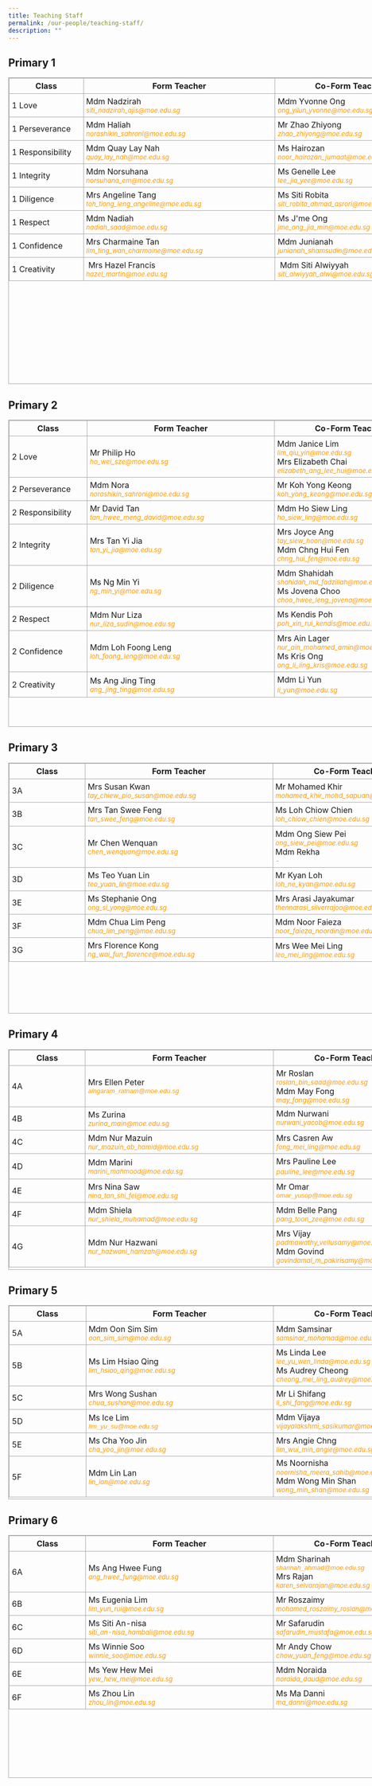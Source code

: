 ```yaml
---
title: Teaching Staff
permalink: /our-people/teaching-staff/
description: ""
---
```

Primary 1
---------

  

<table border="1" cellspacing="0" cellpadding="0" class="iveo_table ives_tab_simple3" style="margin: 0px; outline: 0px; padding: 0px; border-collapse: collapse; border: 1px solid rgb(170, 170, 170); width: 839px; height: 616px;"><tbody style="margin: 0px; outline: 0px; padding: 0px;"><tr style="margin: 0px; outline: 0px; padding: 0px;"><td style="margin: 0px; outline: 0px; padding: 5px; text-align: center; border: 1px solid rgb(170, 170, 170); width: 163px;"><b style="margin: 0px; outline: 0px; padding: 0px;">Class</b></td><td style="margin: 0px; outline: 0px; padding: 5px; text-align: center; border: 1px solid rgb(170, 170, 170); width: 379px;"><b style="margin: 0px; outline: 0px; padding: 0px;">Form Teacher</b></td><td style="margin: 0px; outline: 0px; padding: 5px; text-align: center; border: 1px solid rgb(170, 170, 170); width: 296px;"><b style="margin: 0px; outline: 0px; padding: 0px;">Co-Form Teacher</b></td></tr><tr style="margin: 0px; outline: 0px; padding: 0px;"><td width="64" height="20" style="margin: 0px; outline: 0px; padding: 5px; text-align: left; border: 1px solid rgb(170, 170, 170); width: 75px;">1 Love</td><td align="center" style="margin: 0px; outline: 0px; padding: 5px; text-align: left; border: 1px solid rgb(170, 170, 170); width: 474px;">Mdm Nadzirah<br style="margin: 0px; outline: 0px; padding: 0px;"><font color="#ff9900" size="2" style="margin: 0px; outline: 0px; padding: 0px;"><i style="margin: 0px; outline: 0px; padding: 0px;">siti_nadzirah_ajis@moe.edu.sg</i></font><a href="mailto:chow_yuan_feng@moe.edu.sg" target="" style="margin: 0px; outline: 0px; padding: 0px; color: rgb(245, 99, 28); font-weight: normal; text-decoration: none;"><font size="2" style="margin: 0px; outline: 0px; padding: 0px;"></font></a></td><td align="center" style="margin: 0px; outline: 0px; padding: 5px; text-align: left; border: 1px solid rgb(170, 170, 170); width: 330px;">Mdm Yvonne Ong<br style="margin: 0px; outline: 0px; padding: 0px;"><font color="#ff9900" size="2" style="margin: 0px; outline: 0px; padding: 0px;"><i style="margin: 0px; outline: 0px; padding: 0px;">ong_yilun_yvonne@moe.edu.sg</i></font><a href="mailto:law_ngiap_choo@moe.edu.sg" target="" style="margin: 0px; outline: 0px; padding: 0px; color: rgb(245, 99, 28); font-weight: normal; text-decoration: none;"><font size="2" style="margin: 0px; outline: 0px; padding: 0px;"></font></a></td></tr><tr style="margin: 0px; outline: 0px; padding: 0px;"><td height="20" style="margin: 0px; outline: 0px; padding: 5px; text-align: left; border: 1px solid rgb(170, 170, 170);">1 Perseverance</td><td align="center" style="margin: 0px; outline: 0px; padding: 5px; text-align: left; border: 1px solid rgb(170, 170, 170);">Mdm Haliah<br style="margin: 0px; outline: 0px; padding: 0px;"><font color="#ff9900" size="2" style="margin: 0px; outline: 0px; padding: 0px;"><i style="margin: 0px; outline: 0px; padding: 0px;">norashikin_sahroni@moe.edu.sg</i></font></td><td align="center" style="margin: 0px; outline: 0px; padding: 5px; text-align: left; border: 1px solid rgb(170, 170, 170);">Mr Zhao Zhiyong<br style="margin: 0px; outline: 0px; padding: 0px;"><font color="#ff9900" size="2" style="margin: 0px; outline: 0px; padding: 0px;"><i style="margin: 0px; outline: 0px; padding: 0px;">zhao_zhiyong@moe.edu.sg</i></font><a href="mailto:siti_alwiyyah_alwi@moe.edu.sg" target="" style="margin: 0px; outline: 0px; padding: 0px; color: rgb(245, 99, 28); font-weight: normal; text-decoration: none;"><font size="2" style="margin: 0px; outline: 0px; padding: 0px;"></font></a></td></tr><tr style="margin: 0px; outline: 0px; padding: 0px;"><td height="20" style="margin: 0px; outline: 0px; padding: 5px; text-align: left; border: 1px solid rgb(170, 170, 170);">1 Responsibility</td><td align="center" style="margin: 0px; outline: 0px; padding: 5px; text-align: left; border: 1px solid rgb(170, 170, 170);">Mdm Quay Lay Nah<br style="margin: 0px; outline: 0px; padding: 0px;"><font color="#ff9900" size="2" style="margin: 0px; outline: 0px; padding: 0px;"><i style="margin: 0px; outline: 0px; padding: 0px;">quay_lay_nah@moe.edu.sg</i></font><br style="margin: 0px; outline: 0px; padding: 0px;"></td><td align="center" style="margin: 0px; outline: 0px; padding: 5px; text-align: left; border: 1px solid rgb(170, 170, 170);">Ms Hairozan<br style="margin: 0px; outline: 0px; padding: 0px;"><font color="#ff9900" size="2" style="margin: 0px; outline: 0px; padding: 0px;"><i style="margin: 0px; outline: 0px; padding: 0px;">noor_hairozan_jumaat@moe.edu.sg</i></font><a href="mailto:li_shi_fang@moe.edu.sg" target="" style="margin: 0px; outline: 0px; padding: 0px; color: rgb(245, 99, 28); font-weight: normal; text-decoration: none;"><font size="2" style="margin: 0px; outline: 0px; padding: 0px;"></font></a></td></tr><tr style="margin: 0px; outline: 0px; padding: 0px;"><td height="20" style="margin: 0px; outline: 0px; padding: 5px; text-align: left; border: 1px solid rgb(170, 170, 170);">1 Integrity</td><td align="center" style="margin: 0px; outline: 0px; padding: 5px; text-align: left; border: 1px solid rgb(170, 170, 170);">Mdm Norsuhana<br style="margin: 0px; outline: 0px; padding: 0px;"><font color="#ff9900" size="2" style="margin: 0px; outline: 0px; padding: 0px;"><i style="margin: 0px; outline: 0px; padding: 0px;">norsuhana_em@moe.edu.sg</i></font></td><td align="center" style="margin: 0px; outline: 0px; padding: 5px; text-align: left; border: 1px solid rgb(170, 170, 170);">Ms Genelle Lee<br style="margin: 0px; outline: 0px; padding: 0px;"><font color="#ff9900" size="2" style="margin: 0px; outline: 0px; padding: 0px;"><i style="margin: 0px; outline: 0px; padding: 0px;">lee_jia_yee@moe.edu.sg</i></font><font color="#ff9900" size="2" style="margin: 0px; outline: 0px; padding: 0px;"><i style="margin: 0px; outline: 0px; padding: 0px;"><br style="margin: 0px; outline: 0px; padding: 0px;"></i></font><a href="mailto:junianah_shamsudin@moe.edu.sg" target="" style="margin: 0px; outline: 0px; padding: 0px; color: rgb(245, 99, 28); font-weight: normal; text-decoration: none;"><font size="2" style="margin: 0px; outline: 0px; padding: 0px;"></font></a></td></tr><tr style="margin: 0px; outline: 0px; padding: 0px;"><td height="20" style="margin: 0px; outline: 0px; padding: 5px; text-align: left; border: 1px solid rgb(170, 170, 170);">1 Diligence</td><td align="center" style="margin: 0px; outline: 0px; padding: 5px; text-align: left; border: 1px solid rgb(170, 170, 170);">Mrs Angeline Tang<br style="margin: 0px; outline: 0px; padding: 0px;"><font color="#ff9900" size="2" style="margin: 0px; outline: 0px; padding: 0px;"><i style="margin: 0px; outline: 0px; padding: 0px;">toh_tiong_leng_angeline@moe.edu.sg</i></font><a href="mailto:hazel_martin@moe.edu.sg" target="" style="margin: 0px; outline: 0px; padding: 0px; color: rgb(245, 99, 28); font-weight: normal; text-decoration: none;"><font size="2" style="margin: 0px; outline: 0px; padding: 0px;"></font></a></td><td align="center" style="margin: 0px; outline: 0px; padding: 5px; text-align: left; border: 1px solid rgb(170, 170, 170);">Ms Siti Robita<br style="margin: 0px; outline: 0px; padding: 0px;"><font color="#ff9900" size="2" style="margin: 0px; outline: 0px; padding: 0px;"><i style="margin: 0px; outline: 0px; padding: 0px;">siti_robita_ahmad_asrori@moe.edu.sg</i></font><br style="margin: 0px; outline: 0px; padding: 0px;"></td></tr><tr style="margin: 0px; outline: 0px; padding: 0px;"><td height="20" style="margin: 0px; outline: 0px; padding: 5px; text-align: left; border: 1px solid rgb(170, 170, 170);">1 Respect</td><td align="center" style="margin: 0px; outline: 0px; padding: 5px; text-align: left; border: 1px solid rgb(170, 170, 170);">Mdm Nadiah<br style="margin: 0px; outline: 0px; padding: 0px;"><font color="#ff9900" size="2" style="margin: 0px; outline: 0px; padding: 0px;"><i style="margin: 0px; outline: 0px; padding: 0px;">nadiah_saad@moe.edu.sg</i></font><a href="mailto:padmawathy_vellusamy@moe.edu.sg" target="" style="margin: 0px; outline: 0px; padding: 0px; color: rgb(245, 99, 28); font-weight: normal; text-decoration: none;"><font size="2" style="margin: 0px; outline: 0px; padding: 0px;"></font></a></td><td align="center" style="margin: 0px; outline: 0px; padding: 5px; text-align: left; border: 1px solid rgb(170, 170, 170);">Ms J'me Ong<br style="margin: 0px; outline: 0px; padding: 0px;"><font color="#ff9900" size="2" style="margin: 0px; outline: 0px; padding: 0px;"><i style="margin: 0px; outline: 0px; padding: 0px;">jme_ong_jia_min@moe.edu.sg</i></font><a href="mailto:ho_siew_ling@moe.edu.sg" target="" style="margin: 0px; outline: 0px; padding: 0px; color: rgb(245, 99, 28); font-weight: normal; text-decoration: none;"><font size="2" style="margin: 0px; outline: 0px; padding: 0px;"></font></a></td></tr><tr style="margin: 0px; outline: 0px; padding: 0px;"><td height="20" style="margin: 0px; outline: 0px; padding: 5px; text-align: left; border: 1px solid rgb(170, 170, 170);">1 Confidence</td><td align="center" style="margin: 0px; outline: 0px; padding: 5px; text-align: left; border: 1px solid rgb(170, 170, 170);">Mrs Charmaine Tan<br style="margin: 0px; outline: 0px; padding: 0px;"><font color="#ff9900" size="2" style="margin: 0px; outline: 0px; padding: 0px;"><i style="margin: 0px; outline: 0px; padding: 0px;">lim_ting_wan_charmaine@moe.edu.sg&nbsp;</i></font><a href="mailto:jessie_ng_chia_xi@moe.edu.sg" target="" style="margin: 0px; outline: 0px; padding: 0px; color: rgb(245, 99, 28); font-weight: normal; text-decoration: none;"><font size="2" style="margin: 0px; outline: 0px; padding: 0px;"></font></a></td><td align="center" style="margin: 0px; outline: 0px; padding: 5px; text-align: left; border: 1px solid rgb(170, 170, 170);">Mdm Junianah<br style="margin: 0px; outline: 0px; padding: 0px;"><i style="margin: 0px; outline: 0px; padding: 0px;"><font color="#ff9900" style="margin: 0px; outline: 0px; padding: 0px;"><span style="margin: 0px; outline: 0px; padding: 0px; font-size: 13.3333px;">junianah_shamsudin@moe.edu.sg</span></font></i><br style="margin: 0px; outline: 0px; padding: 0px;"></td></tr><tr style="margin: 0px; outline: 0px; padding: 0px;"><td style="margin: 0px; outline: 0px; padding: 5px; text-align: left; border: 1px solid rgb(170, 170, 170);">1 Creativity</td><td style="margin: 0px; outline: 0px; padding: 5px; text-align: left; border: 1px solid rgb(170, 170, 170);">&nbsp;Mrs Hazel Francis<br style="margin: 0px; outline: 0px; padding: 0px;"><font color="#ff9900" size="2" style="margin: 0px; outline: 0px; padding: 0px;"><i style="margin: 0px; outline: 0px; padding: 0px;">hazel_martin@moe.edu.sg</i></font></td><td style="margin: 0px; outline: 0px; padding: 5px; text-align: left; border: 1px solid rgb(170, 170, 170);">&nbsp;Mdm Siti Alwiyyah<br style="margin: 0px; outline: 0px; padding: 0px;"><font color="#ff9900" size="2" style="margin: 0px; outline: 0px; padding: 0px;"><i style="margin: 0px; outline: 0px; padding: 0px;">siti_alwiyyah_alwi@moe.edu.sg</i></font></td></tr></tbody></table>

Primary 2
---------

  

<table border="1" cellspacing="0" cellpadding="0" class="iveo_table ives_tab_simple3" style="margin: 0px; outline: 0px; padding: 0px; border-collapse: collapse; border: 1px solid rgb(170, 170, 170); width: 839.5px; height: 617px;"><tbody style="margin: 0px; outline: 0px; padding: 0px;"><tr style="margin: 0px; outline: 0px; padding: 0px;"><td style="margin: 0px; outline: 0px; padding: 5px; text-align: center; border: 1px solid rgb(170, 170, 170); width: 150px;"><b style="margin: 0px; outline: 0px; padding: 0px;">Class</b></td><td style="margin: 0px; outline: 0px; padding: 5px; text-align: center; border: 1px solid rgb(170, 170, 170); width: 379px;"><b style="margin: 0px; outline: 0px; padding: 0px;">Form Teacher</b></td><td style="margin: 0px; outline: 0px; padding: 5px; text-align: center; border: 1px solid rgb(170, 170, 170); width: 296px;"><b style="margin: 0px; outline: 0px; padding: 0px;">Co-Form Teacher</b></td></tr><tr style="margin: 0px; outline: 0px; padding: 0px;"><td height="20" style="margin: 0px; outline: 0px; padding: 5px; text-align: left; border: 1px solid rgb(170, 170, 170);">2 Love</td><td align="center" style="margin: 0px; outline: 0px; padding: 5px; text-align: left; border: 1px solid rgb(170, 170, 170);">Mr Philip Ho<br style="margin: 0px; outline: 0px; padding: 0px;"><font color="#ff9900" style="margin: 0px; outline: 0px; padding: 0px;"><span style="margin: 0px; outline: 0px; padding: 0px; font-size: 13.3333px;"><i style="margin: 0px; outline: 0px; padding: 0px;">ho_wei_sze@moe.edu.sg</i></span></font><a href="mailto:ong_siew_pei@moe.edu.sg" target="" style="margin: 0px; outline: 0px; padding: 0px; color: rgb(245, 99, 28); font-weight: normal; text-decoration: none;"><font size="2" style="margin: 0px; outline: 0px; padding: 0px;"></font></a></td><td align="center" style="margin: 0px; outline: 0px; padding: 5px; text-align: left; border: 1px solid rgb(170, 170, 170);">Mdm Janice Lim<br style="margin: 0px; outline: 0px; padding: 0px;"><font color="#ff9900" size="2" style="margin: 0px; outline: 0px; padding: 0px;"><i style="margin: 0px; outline: 0px; padding: 0px;">lim_qiu_yin@moe.edu.sg<br style="margin: 0px; outline: 0px; padding: 0px;"></i></font>Mrs Elizabeth Chai<br style="margin: 0px; outline: 0px; padding: 0px;"><i style="margin: 0px; outline: 0px; padding: 0px; color: rgb(255, 153, 0);"><span style="margin: 0px; outline: 0px; padding: 0px; font-size: 13.3333px;">elizabeth_ang_lee_hui@moe.edu.sg</span></i><font color="#ff9900" size="2" style="margin: 0px; outline: 0px; padding: 0px;"><i style="margin: 0px; outline: 0px; padding: 0px;"><br style="margin: 0px; outline: 0px; padding: 0px;"></i></font></td></tr><tr style="margin: 0px; outline: 0px; padding: 0px;"><td height="20" style="margin: 0px; outline: 0px; padding: 5px; text-align: left; border: 1px solid rgb(170, 170, 170);">2 Perseverance</td><td align="center" style="margin: 0px; outline: 0px; padding: 5px; text-align: left; border: 1px solid rgb(170, 170, 170);">Mdm Nora<br style="margin: 0px; outline: 0px; padding: 0px;"><font color="#ff9900" size="2" style="margin: 0px; outline: 0px; padding: 0px;"><i style="margin: 0px; outline: 0px; padding: 0px;">norashikin_sahroni@moe.edu.sg</i></font><br style="margin: 0px; outline: 0px; padding: 0px;"></td><td align="center" style="margin: 0px; outline: 0px; padding: 5px; text-align: left; border: 1px solid rgb(170, 170, 170);">Mr Koh Yong Keong<br style="margin: 0px; outline: 0px; padding: 0px;"><font color="#ff9900" style="margin: 0px; outline: 0px; padding: 0px;"><span style="margin: 0px; outline: 0px; padding: 0px; font-size: 13.3333px;"><i style="margin: 0px; outline: 0px; padding: 0px;">koh_yong_keong@moe.edu.sg</i></span></font><br style="margin: 0px; outline: 0px; padding: 0px;"></td></tr><tr style="margin: 0px; outline: 0px; padding: 0px;"><td height="20" style="margin: 0px; outline: 0px; padding: 5px; text-align: left; border: 1px solid rgb(170, 170, 170);">2 Responsibility</td><td align="center" style="margin: 0px; outline: 0px; padding: 5px; text-align: left; border: 1px solid rgb(170, 170, 170);">Mr David Tan<br style="margin: 0px; outline: 0px; padding: 0px;"><font color="#ff9900" size="2" style="margin: 0px; outline: 0px; padding: 0px;"><i style="margin: 0px; outline: 0px; padding: 0px;">t</i></font><i style="margin: 0px; outline: 0px; padding: 0px; color: rgb(255, 153, 0); font-size: 13.3333px;">an_hwee_meng_david@moe.edu.sg</i><a href="mailto:teo_su_zhen_porcia@moe.edu.sg" target="" style="margin: 0px; outline: 0px; padding: 0px; color: rgb(245, 99, 28); font-weight: normal; text-decoration: none;"><font size="2" style="margin: 0px; outline: 0px; padding: 0px;"></font></a></td><td align="center" style="margin: 0px; outline: 0px; padding: 5px; text-align: left; border: 1px solid rgb(170, 170, 170);">Mdm Ho Siew Ling<br style="margin: 0px; outline: 0px; padding: 0px;"><i style="margin: 0px; outline: 0px; padding: 0px; color: rgb(255, 153, 0); font-size: small;">ho_siew_ling@moe.edu.sg</i><a href="mailto:lim_may_hua@moe.edu.sg" target="" style="margin: 0px; outline: 0px; padding: 0px; color: rgb(245, 99, 28); font-weight: normal; text-decoration: none;"><font size="2" style="margin: 0px; outline: 0px; padding: 0px;"></font></a></td></tr><tr style="margin: 0px; outline: 0px; padding: 0px;"><td height="20" style="margin: 0px; outline: 0px; padding: 5px; text-align: left; border: 1px solid rgb(170, 170, 170);">2 Integrity</td><td align="center" style="margin: 0px; outline: 0px; padding: 5px; text-align: left; border: 1px solid rgb(170, 170, 170);">Mrs Tan Yi Jia<br style="margin: 0px; outline: 0px; padding: 0px;"><font color="#ff9900" style="margin: 0px; outline: 0px; padding: 0px;"><span style="margin: 0px; outline: 0px; padding: 0px; font-size: 13.3333px;"><i style="margin: 0px; outline: 0px; padding: 0px;">tan_yi_jia@moe.edu.sg</i></span></font><a href="mailto:haliah_ibrahim@moe.edu.sg" target="" style="margin: 0px; outline: 0px; padding: 0px; color: rgb(245, 99, 28); font-weight: normal; text-decoration: none;"><font size="2" style="margin: 0px; outline: 0px; padding: 0px;"></font></a></td><td align="center" style="margin: 0px; outline: 0px; padding: 5px; text-align: left; border: 1px solid rgb(170, 170, 170);">Mrs Joyce Ang<br style="margin: 0px; outline: 0px; padding: 0px;"><i style="margin: 0px; outline: 0px; padding: 0px; color: rgb(255, 153, 0); font-size: small;">tay_siew_hoon@moe.edu.sg</i><font color="#ff9900" size="2" style="margin: 0px; outline: 0px; padding: 0px;"><i style="margin: 0px; outline: 0px; padding: 0px;"><br style="margin: 0px; outline: 0px; padding: 0px;"></i></font>Mdm Chng Hui Fen<br style="margin: 0px; outline: 0px; padding: 0px;"><i style="margin: 0px; outline: 0px; padding: 0px; color: rgb(255, 153, 0); font-size: small;">chng_hui_fen@moe.edu.sg</i><font color="#ff9900" size="2" style="margin: 0px; outline: 0px; padding: 0px;"><i style="margin: 0px; outline: 0px; padding: 0px;"><br style="margin: 0px; outline: 0px; padding: 0px;"></i></font></td></tr><tr style="margin: 0px; outline: 0px; padding: 0px;"><td height="20" style="margin: 0px; outline: 0px; padding: 5px; text-align: left; border: 1px solid rgb(170, 170, 170);">2 Diligence</td><td align="center" style="margin: 0px; outline: 0px; padding: 5px; text-align: left; border: 1px solid rgb(170, 170, 170);">Ms Ng Min Yi<br style="margin: 0px; outline: 0px; padding: 0px;"><i style="margin: 0px; outline: 0px; padding: 0px; color: rgb(255, 153, 0); font-size: small;">ng_min_yi@moe.edu.sg</i><a href="mailto:tan_hwee_meng_david@moe.edu.sg" target="" style="margin: 0px; outline: 0px; padding: 0px; color: rgb(245, 99, 28); font-weight: normal; text-decoration: none;"><font size="2" style="margin: 0px; outline: 0px; padding: 0px;"></font></a></td><td align="center" style="margin: 0px; outline: 0px; padding: 5px; text-align: left; border: 1px solid rgb(170, 170, 170);">Mdm Shahidah<br style="margin: 0px; outline: 0px; padding: 0px;"><font color="#ff9900" size="2" style="margin: 0px; outline: 0px; padding: 0px;"><i style="margin: 0px; outline: 0px; padding: 0px;">shahidah_md_fadzillah@moe.edu.sg<br style="margin: 0px; outline: 0px; padding: 0px;"></i></font>Ms Jovena Choo<font color="#ff9900" size="2" style="margin: 0px; outline: 0px; padding: 0px;"><i style="margin: 0px; outline: 0px; padding: 0px;"><br style="margin: 0px; outline: 0px; padding: 0px;">choo_hwee_leng_jovena@moe.edu.sg</i></font></td></tr><tr style="margin: 0px; outline: 0px; padding: 0px;"><td height="20" style="margin: 0px; outline: 0px; padding: 5px; text-align: left; border: 1px solid rgb(170, 170, 170);">2 Respect</td><td align="center" style="margin: 0px; outline: 0px; padding: 5px; text-align: left; border: 1px solid rgb(170, 170, 170);">Mdm Nur Liza<br style="margin: 0px; outline: 0px; padding: 0px;"><font color="#ff9900" size="2" style="margin: 0px; outline: 0px; padding: 0px;"><i style="margin: 0px; outline: 0px; padding: 0px;">nur_liza_sudin@moe.edu.sg</i></font><a href="mailto:amanda_ang@moe.edu.sg" target="" style="margin: 0px; outline: 0px; padding: 0px; color: rgb(245, 99, 28); font-weight: normal; text-decoration: none;"><font size="2" style="margin: 0px; outline: 0px; padding: 0px;"></font></a></td><td align="center" style="margin: 0px; outline: 0px; padding: 5px; text-align: left; border: 1px solid rgb(170, 170, 170);">Ms Kendis Poh<br style="margin: 0px; outline: 0px; padding: 0px;"><span style="margin: 0px; outline: 0px; padding: 0px; line-height: 17.12px;"><font color="#ff9900" style="margin: 0px; outline: 0px; padding: 0px;"><i style="margin: 0px; outline: 0px; padding: 0px;"><span style="margin: 0px; outline: 0px; padding: 0px; font-size: 13.3333px;">poh_xin_rui_kendis@moe.edu.sg</span><br style="margin: 0px; outline: 0px; padding: 0px;"></i></font></span></td></tr><tr style="margin: 0px; outline: 0px; padding: 0px;"><td style="margin: 0px; outline: 0px; padding: 5px; text-align: left; border: 1px solid rgb(170, 170, 170);">2 Confidence</td><td style="margin: 0px; outline: 0px; padding: 5px; text-align: left; border: 1px solid rgb(170, 170, 170);">Mdm Loh Foong Leng<br style="margin: 0px; outline: 0px; padding: 0px;"><font color="#ff9900" style="margin: 0px; outline: 0px; padding: 0px;"><span style="margin: 0px; outline: 0px; padding: 0px; font-size: 13.3333px;"><i style="margin: 0px; outline: 0px; padding: 0px;">loh_foong_leng@moe.edu.sg</i></span></font><br style="margin: 0px; outline: 0px; padding: 0px;"></td><td style="margin: 0px; outline: 0px; padding: 5px; text-align: left; border: 1px solid rgb(170, 170, 170);">Mrs Ain Lager<br style="margin: 0px; outline: 0px; padding: 0px;"><font color="#ff9900" style="margin: 0px; outline: 0px; padding: 0px;"><span style="margin: 0px; outline: 0px; padding: 0px; font-size: 13.3333px;"><i style="margin: 0px; outline: 0px; padding: 0px;">nur_ain_mohamed_amin@moe.edu.sg</i></span></font><br style="margin: 0px; outline: 0px; padding: 0px;">Ms Kris Ong<br style="margin: 0px; outline: 0px; padding: 0px;"><i style="margin: 0px; outline: 0px; padding: 0px; color: rgb(255, 153, 0); font-size: 13.3333px;">ong_li_ling_kris@moe.edu.sg</i><br style="margin: 0px; outline: 0px; padding: 0px;"></td></tr><tr style="margin: 0px; outline: 0px; padding: 0px;"><td height="20" style="margin: 0px; outline: 0px; padding: 5px; text-align: left; border: 1px solid rgb(170, 170, 170);">2 Creativity</td><td align="center" style="margin: 0px; outline: 0px; padding: 5px; text-align: left; border: 1px solid rgb(170, 170, 170);">Ms Ang Jing Ting<br style="margin: 0px; outline: 0px; padding: 0px;"><font color="#ff9900" style="margin: 0px; outline: 0px; padding: 0px;"><span style="margin: 0px; outline: 0px; padding: 0px; font-size: 13.3333px;"><i style="margin: 0px; outline: 0px; padding: 0px;">ang_jing_ting@moe.edu.sg</i></span></font><a href="mailto:toh_tiong_leng_angeline@moe.edu.sg" target="" style="margin: 0px; outline: 0px; padding: 0px; color: rgb(245, 99, 28); font-weight: normal; text-decoration: none;"><font size="2" style="margin: 0px; outline: 0px; padding: 0px;"></font></a></td><td align="center" style="margin: 0px; outline: 0px; padding: 5px; text-align: left; border: 1px solid rgb(170, 170, 170);">Mdm Li Yun<br style="margin: 0px; outline: 0px; padding: 0px;"><font color="#ff9900" style="margin: 0px; outline: 0px; padding: 0px;"><i style="margin: 0px; outline: 0px; padding: 0px;"><span style="margin: 0px; outline: 0px; padding: 0px; font-size: 13.3333px;">li_yun@moe.edu.sg</span></i></font><font color="#ff9900" style="margin: 0px; outline: 0px; padding: 0px;"><i style="margin: 0px; outline: 0px; padding: 0px;"><br style="margin: 0px; outline: 0px; padding: 0px;"></i></font><a href="mailto:loh_foong_leng@moe.edu.sg" target="" style="margin: 0px; outline: 0px; padding: 0px; color: rgb(245, 99, 28); font-weight: normal; text-decoration: none;"><font size="2" style="margin: 0px; outline: 0px; padding: 0px;"></font></a></td></tr></tbody></table>

Primary 3
---------

  

<table border="1" cellspacing="0" cellpadding="0" class="iveo_table ives_tab_simple3" style="margin: 0px; outline: 0px; padding: 0px; border-collapse: collapse; border: 1px solid rgb(170, 170, 170); width: 839px; height: 504px;"><tbody style="margin: 0px; outline: 0px; padding: 0px;"><tr style="margin: 0px; outline: 0px; padding: 0px;"><td style="margin: 0px; outline: 0px; padding: 5px; text-align: center; border: 1px solid rgb(170, 170, 170); width: 150px;"><b style="margin: 0px; outline: 0px; padding: 0px;">Class</b></td><td style="margin: 0px; outline: 0px; padding: 5px; text-align: center; border: 1px solid rgb(170, 170, 170); width: 379px;"><b style="margin: 0px; outline: 0px; padding: 0px;">Form Teacher</b></td><td style="margin: 0px; outline: 0px; padding: 5px; text-align: center; border: 1px solid rgb(170, 170, 170); width: 296px;"><b style="margin: 0px; outline: 0px; padding: 0px;">Co-Form Teacher</b></td></tr><tr style="margin: 0px; outline: 0px; padding: 0px;"><td height="20" style="margin: 0px; outline: 0px; padding: 5px; text-align: left; border: 1px solid rgb(170, 170, 170);">3A</td><td align="center" style="margin: 0px; outline: 0px; padding: 5px; text-align: left; border: 1px solid rgb(170, 170, 170);">Mrs Susan Kwan<br style="margin: 0px; outline: 0px; padding: 0px;"><font color="#ff9900" style="margin: 0px; outline: 0px; padding: 0px;"><span style="margin: 0px; outline: 0px; padding: 0px; font-size: 13.3333px;"><i style="margin: 0px; outline: 0px; padding: 0px;">tay_chiew_pio_susan@moe.edu.sg</i></span></font><font color="#ff9900" face="arial, sans-serif" size="2" style="margin: 0px; outline: 0px; padding: 0px;"><i style="margin: 0px; outline: 0px; padding: 0px;"></i></font></td><td align="center" style="margin: 0px; outline: 0px; padding: 5px; text-align: left; border: 1px solid rgb(170, 170, 170);"><font color="#ff9900" size="2" style="margin: 0px; outline: 0px; padding: 0px;"><i style="margin: 0px; outline: 0px; padding: 0px;"></i></font>Mr Mohamed Khir<br style="margin: 0px; outline: 0px; padding: 0px;"><font color="#ff9900" style="margin: 0px; outline: 0px; padding: 0px;"><span style="margin: 0px; outline: 0px; padding: 0px; font-size: 13.3333px;"><i style="margin: 0px; outline: 0px; padding: 0px;">mohamed_khir_mohd_sapuan@moe.edu.sg</i></span></font><br style="margin: 0px; outline: 0px; padding: 0px;"></td></tr><tr style="margin: 0px; outline: 0px; padding: 0px;"><td height="20" style="margin: 0px; outline: 0px; padding: 5px; text-align: left; border: 1px solid rgb(170, 170, 170);">3B</td><td align="center" style="margin: 0px; outline: 0px; padding: 5px; text-align: left; border: 1px solid rgb(170, 170, 170);">Mrs Tan Swee Feng<br style="margin: 0px; outline: 0px; padding: 0px;"><font color="#ff9900" size="2" style="margin: 0px; outline: 0px; padding: 0px;"><i style="margin: 0px; outline: 0px; padding: 0px;">tan_swee_feng@moe.edu.sg</i></font><font color="#ff9900" style="margin: 0px; outline: 0px; padding: 0px;"><span style="margin: 0px; outline: 0px; padding: 0px; font-size: 13.3333px;"><i style="margin: 0px; outline: 0px; padding: 0px;"></i></span></font><a href="mailto:nur_liza_sudin@moe.edu.sg" target="" style="margin: 0px; outline: 0px; padding: 0px; color: rgb(245, 99, 28); font-weight: normal; text-decoration: none;"><font size="2" style="margin: 0px; outline: 0px; padding: 0px;"></font></a></td><td align="center" style="margin: 0px; outline: 0px; padding: 5px; text-align: left; border: 1px solid rgb(170, 170, 170);">Ms Loh Chiow Chien<br style="margin: 0px; outline: 0px; padding: 0px;"><span style="margin: 0px; outline: 0px; padding: 0px; line-height: 17.12px;"><font color="#ff9900" style="margin: 0px; outline: 0px; padding: 0px;"><i style="margin: 0px; outline: 0px; padding: 0px;"><span style="margin: 0px; outline: 0px; padding: 0px; font-size: 13.3333px;">loh_chiow_chien@moe.edu.sg</span></i></font></span><font color="#ff9900" size="2" style="margin: 0px; outline: 0px; padding: 0px;"><i style="margin: 0px; outline: 0px; padding: 0px;"></i></font></td></tr><tr style="margin: 0px; outline: 0px; padding: 0px;"><td height="20" style="margin: 0px; outline: 0px; padding: 5px; text-align: left; border: 1px solid rgb(170, 170, 170);">3C</td><td align="center" style="margin: 0px; outline: 0px; padding: 5px; text-align: left; border: 1px solid rgb(170, 170, 170);">Mr Chen Wenquan<br style="margin: 0px; outline: 0px; padding: 0px;"><font color="#ff9900" style="margin: 0px; outline: 0px; padding: 0px;"><span style="margin: 0px; outline: 0px; padding: 0px; font-size: 13.3333px;"><i style="margin: 0px; outline: 0px; padding: 0px;">chen_wenquan@moe.edu.sg</i></span></font><font color="#ff9900" size="2" style="margin: 0px; outline: 0px; padding: 0px;"><i style="margin: 0px; outline: 0px; padding: 0px;"></i></font><a href="mailto:mohamed_roszaimy_roslan@moe.edu.sg" target="" style="margin: 0px; outline: 0px; padding: 0px; color: rgb(245, 99, 28); font-weight: normal; text-decoration: none;"><font size="2" style="margin: 0px; outline: 0px; padding: 0px;"></font></a></td><td align="center" style="margin: 0px; outline: 0px; padding: 5px; text-align: left; border: 1px solid rgb(170, 170, 170);">Mdm Ong Siew Pei<br style="margin: 0px; outline: 0px; padding: 0px;"><font color="#ff9900" size="2" style="margin: 0px; outline: 0px; padding: 0px;"><i style="margin: 0px; outline: 0px; padding: 0px;">ong_siew_pei@moe.edu.sg</i></font><font color="#ff9900" size="2" style="margin: 0px; outline: 0px; padding: 0px;"><i style="margin: 0px; outline: 0px; padding: 0px;"><br style="margin: 0px; outline: 0px; padding: 0px;"></i></font>Mdm Rekha<font color="#ff9900" style="margin: 0px; outline: 0px; padding: 0px;"><span style="margin: 0px; outline: 0px; padding: 0px; font-size: 13.3333px;"><i style="margin: 0px; outline: 0px; padding: 0px;"><br style="margin: 0px; outline: 0px; padding: 0px;"></i></span></font><i style="margin: 0px; outline: 0px; padding: 0px; color: rgb(255, 153, 0); font-size: 13.3333px;">-</i><font color="#ff9900" size="2" style="margin: 0px; outline: 0px; padding: 0px;"><i style="margin: 0px; outline: 0px; padding: 0px;"><br style="margin: 0px; outline: 0px; padding: 0px;"></i></font><a href="mailto:leo_mei_ling@moe.edu.sg" target="" style="margin: 0px; outline: 0px; padding: 0px; color: rgb(245, 99, 28); font-weight: normal; text-decoration: none;"><font size="2" style="margin: 0px; outline: 0px; padding: 0px;"></font></a></td></tr><tr style="margin: 0px; outline: 0px; padding: 0px;"><td height="20" style="margin: 0px; outline: 0px; padding: 5px; text-align: left; border: 1px solid rgb(170, 170, 170);">3D</td><td align="center" style="margin: 0px; outline: 0px; padding: 5px; text-align: left; border: 1px solid rgb(170, 170, 170);">Ms Teo Yuan Lin<br style="margin: 0px; outline: 0px; padding: 0px;"><font color="#ff9900" style="margin: 0px; outline: 0px; padding: 0px;"><span style="margin: 0px; outline: 0px; padding: 0px; font-size: 13.3333px;"><i style="margin: 0px; outline: 0px; padding: 0px;">teo_yuan_lin@moe.edu.sg</i></span></font><font color="#ff9900" size="2" style="margin: 0px; outline: 0px; padding: 0px;"><i style="margin: 0px; outline: 0px; padding: 0px;"></i></font></td><td align="center" style="margin: 0px; outline: 0px; padding: 5px; text-align: left; border: 1px solid rgb(170, 170, 170);">Mr Kyan Loh<br style="margin: 0px; outline: 0px; padding: 0px;"><font color="#ff9900" size="2" style="margin: 0px; outline: 0px; padding: 0px;"><i style="margin: 0px; outline: 0px; padding: 0px;">loh_ne_kyan@moe.edu.sg</i></font><font size="2" style="margin: 0px; outline: 0px; padding: 0px;"><font color="#ff9900" style="margin: 0px; outline: 0px; padding: 0px;"><i style="margin: 0px; outline: 0px; padding: 0px;"></i></font><br style="margin: 0px; outline: 0px; padding: 0px;"></font></td></tr><tr style="margin: 0px; outline: 0px; padding: 0px;"><td height="20" style="margin: 0px; outline: 0px; padding: 5px; text-align: left; border: 1px solid rgb(170, 170, 170);">3E</td><td align="center" style="margin: 0px; outline: 0px; padding: 5px; text-align: left; border: 1px solid rgb(170, 170, 170);">Ms Stephanie Ong<br style="margin: 0px; outline: 0px; padding: 0px;"><font color="#ff9900" size="2" style="margin: 0px; outline: 0px; padding: 0px;"><i style="margin: 0px; outline: 0px; padding: 0px;">ong_si_yong@moe.edu.sg</i></font><font color="#ff9900" size="2" style="margin: 0px; outline: 0px; padding: 0px;"><i style="margin: 0px; outline: 0px; padding: 0px;"></i></font><a href="mailto:ang_gay_suan@moe.edu.sg" target="" style="margin: 0px; outline: 0px; padding: 0px; color: rgb(245, 99, 28); font-weight: normal; text-decoration: none;"><font size="2" style="margin: 0px; outline: 0px; padding: 0px;"></font></a></td><td align="center" style="margin: 0px; outline: 0px; padding: 5px; text-align: left; border: 1px solid rgb(170, 170, 170);">Mrs Arasi Jayakumar<br style="margin: 0px; outline: 0px; padding: 0px;"><font size="2" color="#ff9900" style="margin: 0px; outline: 0px; padding: 0px;"><i style="margin: 0px; outline: 0px; padding: 0px;">thennarasi_silverrajoo@moe.edu.sg</i></font><font size="2" color="#ff9900" style="margin: 0px; outline: 0px; padding: 0px;"><i style="margin: 0px; outline: 0px; padding: 0px;"><br style="margin: 0px; outline: 0px; padding: 0px;"></i></font><a href="mailto:tan_yi_jia@moe.edu.sg" target="" style="margin: 0px; outline: 0px; padding: 0px; color: rgb(245, 99, 28); font-weight: normal; text-decoration: none;"><font size="2" style="margin: 0px; outline: 0px; padding: 0px;"></font></a></td></tr><tr style="margin: 0px; outline: 0px; padding: 0px;"><td style="margin: 0px; outline: 0px; padding: 5px; text-align: left; border: 1px solid rgb(170, 170, 170);">3F</td><td style="margin: 0px; outline: 0px; padding: 5px; text-align: left; border: 1px solid rgb(170, 170, 170);"><font color="#ff9900" size="2" style="margin: 0px; outline: 0px; padding: 0px;"><i style="margin: 0px; outline: 0px; padding: 0px;"></i></font>Mdm Chua Lim Peng<br style="margin: 0px; outline: 0px; padding: 0px;"><font color="#ff9900" size="2" style="margin: 0px; outline: 0px; padding: 0px;"><i style="margin: 0px; outline: 0px; padding: 0px;">chua_lim_peng@moe.edu.sg</i></font><br style="margin: 0px; outline: 0px; padding: 0px;"></td><td style="margin: 0px; outline: 0px; padding: 5px; text-align: left; border: 1px solid rgb(170, 170, 170);"><font color="#ff9900" size="2" style="margin: 0px; outline: 0px; padding: 0px;"><i style="margin: 0px; outline: 0px; padding: 0px;"></i></font>Mdm Noor Faieza<br style="margin: 0px; outline: 0px; padding: 0px;"><font color="#ff9900" style="margin: 0px; outline: 0px; padding: 0px;"><span style="margin: 0px; outline: 0px; padding: 0px; font-size: 13.3333px;"><i style="margin: 0px; outline: 0px; padding: 0px;">noor_faieza_noordin@moe.edu.sg</i></span></font><br style="margin: 0px; outline: 0px; padding: 0px;"></td></tr><tr style="margin: 0px; outline: 0px; padding: 0px;"><td height="20" style="margin: 0px; outline: 0px; padding: 5px; text-align: left; border: 1px solid rgb(170, 170, 170);">3G</td><td align="center" style="margin: 0px; outline: 0px; padding: 5px; text-align: left; border: 1px solid rgb(170, 170, 170);">Mrs Florence Kong<br style="margin: 0px; outline: 0px; padding: 0px;"><span style="margin: 0px; outline: 0px; padding: 0px; line-height: 17.12px;"><font color="#ff9900" style="margin: 0px; outline: 0px; padding: 0px;"><span style="margin: 0px; outline: 0px; padding: 0px; font-size: 13.3333px;"><i style="margin: 0px; outline: 0px; padding: 0px;">ng_wai_fun_florence@moe.edu.sg</i></span></font></span><font color="#ff9900" style="margin: 0px; outline: 0px; padding: 0px;"><span style="margin: 0px; outline: 0px; padding: 0px; font-size: 13.3333px;"><i style="margin: 0px; outline: 0px; padding: 0px;"></i></span></font><a href="mailto:loo_jia_ying@moe.edu.sg" target="" style="margin: 0px; outline: 0px; padding: 0px; color: rgb(245, 99, 28); font-weight: normal; text-decoration: none;"><font size="2" style="margin: 0px; outline: 0px; padding: 0px;"></font></a></td><td align="center" style="margin: 0px; outline: 0px; padding: 5px; text-align: left; border: 1px solid rgb(170, 170, 170);"><font color="#ff9900" style="margin: 0px; outline: 0px; padding: 0px;"><span style="margin: 0px; outline: 0px; padding: 0px; font-size: 13.3333px;"><i style="margin: 0px; outline: 0px; padding: 0px;"></i></span></font>Mrs Wee Mei Ling<br style="margin: 0px; outline: 0px; padding: 0px;"><font color="#ff9900" size="2" style="margin: 0px; outline: 0px; padding: 0px;"><i style="margin: 0px; outline: 0px; padding: 0px;">leo_mei_ling@moe.edu.sg</i></font><br style="margin: 0px; outline: 0px; padding: 0px;"></td></tr></tbody></table>

Primary 4
---------

  

<table border="1" cellspacing="0" cellpadding="0" class="iveo_table ives_tab_simple3" style="margin: 0px; outline: 0px; padding: 0px; border-collapse: collapse; border: 1px solid rgb(170, 170, 170); width: 839px; height: 443px;"><tbody style="margin: 0px; outline: 0px; padding: 0px;"><tr style="margin: 0px; outline: 0px; padding: 0px;"><td style="margin: 0px; outline: 0px; padding: 5px; text-align: center; border: 1px solid rgb(170, 170, 170); width: 150px;"><b style="margin: 0px; outline: 0px; padding: 0px;">Class</b></td><td style="margin: 0px; outline: 0px; padding: 5px; text-align: center; border: 1px solid rgb(170, 170, 170); width: 379px;"><b style="margin: 0px; outline: 0px; padding: 0px;">Form Teacher</b></td><td style="margin: 0px; outline: 0px; padding: 5px; text-align: center; border: 1px solid rgb(170, 170, 170); width: 296px;"><b style="margin: 0px; outline: 0px; padding: 0px;">Co-Form Teacher</b></td></tr><tr style="margin: 0px; outline: 0px; padding: 0px;"><td height="20" style="margin: 0px; outline: 0px; padding: 5px; text-align: left; border: 1px solid rgb(170, 170, 170);">4A</td><td align="center" style="margin: 0px; outline: 0px; padding: 5px; text-align: left; border: 1px solid rgb(170, 170, 170);">Mrs Ellen Peter<br style="margin: 0px; outline: 0px; padding: 0px;"><font color="#ff9900" face="arial, sans-serif" size="2" style="margin: 0px; outline: 0px; padding: 0px;"><i style="margin: 0px; outline: 0px; padding: 0px;">alngaram_ratnam@moe.edu.sg</i></font><font color="#ff9900" style="margin: 0px; outline: 0px; padding: 0px;"><span style="margin: 0px; outline: 0px; padding: 0px; font-size: 13.3333px;"><i style="margin: 0px; outline: 0px; padding: 0px;"></i></span></font><a href="mailto:alngaram_ratnam@moe.edu.sg" target="" style="margin: 0px; outline: 0px; padding: 0px; color: rgb(245, 99, 28); font-weight: normal; text-decoration: none;"><font size="2" style="margin: 0px; outline: 0px; padding: 0px;"></font></a></td><td align="center" style="margin: 0px; outline: 0px; padding: 5px; text-align: left; border: 1px solid rgb(170, 170, 170);">Mr Roslan<br style="margin: 0px; outline: 0px; padding: 0px;"><font size="2" color="#ff9900" style="margin: 0px; outline: 0px; padding: 0px;"><i style="margin: 0px; outline: 0px; padding: 0px;">roslan_bin_saad@moe.edu.sg</i></font><font color="#ff9900" size="2" style="margin: 0px; outline: 0px; padding: 0px;"><i style="margin: 0px; outline: 0px; padding: 0px;"><br style="margin: 0px; outline: 0px; padding: 0px;"></i></font>Mdm May Fong<br style="margin: 0px; outline: 0px; padding: 0px;"><font color="#ff9900" style="margin: 0px; outline: 0px; padding: 0px;"><i style="margin: 0px; outline: 0px; padding: 0px;"><span style="margin: 0px; outline: 0px; padding: 0px; font-size: 13.3333px;">may_fong@moe.edu.sg</span></i></font><font color="#ff9900" size="2" style="margin: 0px; outline: 0px; padding: 0px;"><i style="margin: 0px; outline: 0px; padding: 0px;"><br style="margin: 0px; outline: 0px; padding: 0px;"></i></font></td></tr><tr style="margin: 0px; outline: 0px; padding: 0px;"><td height="20" style="margin: 0px; outline: 0px; padding: 5px; text-align: left; border: 1px solid rgb(170, 170, 170);">4B</td><td align="center" style="margin: 0px; outline: 0px; padding: 5px; text-align: left; border: 1px solid rgb(170, 170, 170);"><font color="#ff9900" style="margin: 0px; outline: 0px; padding: 0px;"><span style="margin: 0px; outline: 0px; padding: 0px; font-size: 13.3333px;"><i style="margin: 0px; outline: 0px; padding: 0px;"></i></span></font>Ms Zurina<br style="margin: 0px; outline: 0px; padding: 0px;"><font color="#ff9900" style="margin: 0px; outline: 0px; padding: 0px;"><span style="margin: 0px; outline: 0px; padding: 0px; font-size: 13.3333px;"><i style="margin: 0px; outline: 0px; padding: 0px;">zurina_main@moe.edu.sg</i></span></font><br style="margin: 0px; outline: 0px; padding: 0px;"><font size="2" color="#ff9900" style="margin: 0px; outline: 0px; padding: 0px;"><i style="margin: 0px; outline: 0px; padding: 0px;"></i></font><a href="mailto:zurina_main@moe.edu.sg" target="" style="margin: 0px; outline: 0px; padding: 0px; color: rgb(245, 99, 28); font-weight: normal; text-decoration: none;"><font size="2" style="margin: 0px; outline: 0px; padding: 0px;"></font></a></td><td align="center" style="margin: 0px; outline: 0px; padding: 5px; text-align: left; border: 1px solid rgb(170, 170, 170);"><span style="margin: 0px; outline: 0px; padding: 0px; line-height: 17.12px;">Mdm Nurwani<br style="margin: 0px; outline: 0px; padding: 0px;"><font color="#ff9900" size="2" style="margin: 0px; outline: 0px; padding: 0px;"><i style="margin: 0px; outline: 0px; padding: 0px;">nurwani_yacob@moe.edu.sg</i></font><font color="#ff9900" style="margin: 0px; outline: 0px; padding: 0px;"><i style="margin: 0px; outline: 0px; padding: 0px;"><span style="margin: 0px; outline: 0px; padding: 0px; font-size: 13.3333px;"></span><br style="margin: 0px; outline: 0px; padding: 0px;"></i></font></span><a href="mailto:low_boon_siang@moe.edu.sg" target="" style="margin: 0px; outline: 0px; padding: 0px; color: rgb(245, 99, 28); font-weight: normal; text-decoration: none;"><font size="2" style="margin: 0px; outline: 0px; padding: 0px;"></font></a></td></tr><tr style="margin: 0px; outline: 0px; padding: 0px;"><td height="20" style="margin: 0px; outline: 0px; padding: 5px; text-align: left; border: 1px solid rgb(170, 170, 170);">4C</td><td align="center" style="margin: 0px; outline: 0px; padding: 5px; text-align: left; border: 1px solid rgb(170, 170, 170);">Mdm Nur Mazuin<br style="margin: 0px; outline: 0px; padding: 0px;"><font color="#ff9900" size="2" style="margin: 0px; outline: 0px; padding: 0px;"><i style="margin: 0px; outline: 0px; padding: 0px;">nur_mazuin_ab_hamid@moe.edu.sg</i></font><font color="#ff9900" size="2" style="margin: 0px; outline: 0px; padding: 0px;"><i style="margin: 0px; outline: 0px; padding: 0px;"></i></font><a href="mailto:ong_yilun_yvonne@moe.edu.sg" target="" style="margin: 0px; outline: 0px; padding: 0px; color: rgb(245, 99, 28); font-weight: normal; text-decoration: none;"><font size="2" style="margin: 0px; outline: 0px; padding: 0px;"></font></a></td><td align="center" style="margin: 0px; outline: 0px; padding: 5px; text-align: left; border: 1px solid rgb(170, 170, 170);">Mrs Casren Aw<br style="margin: 0px; outline: 0px; padding: 0px;"><font color="#ff9900" size="2" style="margin: 0px; outline: 0px; padding: 0px;"><i style="margin: 0px; outline: 0px; padding: 0px;">fong_mei_ling@moe.edu.sg</i></font><font color="#ff9900" size="2" style="margin: 0px; outline: 0px; padding: 0px;"><i style="margin: 0px; outline: 0px; padding: 0px;"></i></font><a href="mailto:pauline_lee@moe.edu.sg" target="" style="margin: 0px; outline: 0px; padding: 0px; color: rgb(245, 99, 28); font-weight: normal; text-decoration: none;"><font size="2" style="margin: 0px; outline: 0px; padding: 0px;"></font></a></td></tr><tr style="margin: 0px; outline: 0px; padding: 0px;"><td height="20" style="margin: 0px; outline: 0px; padding: 5px; text-align: left; border: 1px solid rgb(170, 170, 170);">4D</td><td align="center" style="margin: 0px; outline: 0px; padding: 5px; text-align: left; border: 1px solid rgb(170, 170, 170);">Mdm Marini<br style="margin: 0px; outline: 0px; padding: 0px;"><font color="#ff9900" size="2" style="margin: 0px; outline: 0px; padding: 0px;"><i style="margin: 0px; outline: 0px; padding: 0px;">marini_mahmood@moe.edu.sg</i></font><font color="#ff9900" style="margin: 0px; outline: 0px; padding: 0px;"><span style="margin: 0px; outline: 0px; padding: 0px; font-size: 13.3333px;"><i style="margin: 0px; outline: 0px; padding: 0px;"></i></span></font><a href="mailto:teo_yuan_lin@moe.edu.sg" target="" style="margin: 0px; outline: 0px; padding: 0px; color: rgb(245, 99, 28); font-weight: normal; text-decoration: none;"><font size="2" style="margin: 0px; outline: 0px; padding: 0px;"></font></a></td><td align="center" style="margin: 0px; outline: 0px; padding: 5px; text-align: left; border: 1px solid rgb(170, 170, 170);">Mrs Pauline Lee<br style="margin: 0px; outline: 0px; padding: 0px;"><span style="margin: 0px; outline: 0px; padding: 0px; line-height: 17.12px;"><font color="#ff9900" style="margin: 0px; outline: 0px; padding: 0px;"><i style="margin: 0px; outline: 0px; padding: 0px;"><span style="margin: 0px; outline: 0px; padding: 0px; font-size: 13.3333px;">pauline_lee@moe.edu.sg</span></i></font></span><font color="#ff9900" style="margin: 0px; outline: 0px; padding: 0px;"><i style="margin: 0px; outline: 0px; padding: 0px;"><br style="margin: 0px; outline: 0px; padding: 0px;"></i></font><a href="mailto:noor_faieza_noordin@moe.edu.sg" target="" style="margin: 0px; outline: 0px; padding: 0px; color: rgb(245, 99, 28); font-weight: normal; text-decoration: none;"><font size="2" style="margin: 0px; outline: 0px; padding: 0px;"></font></a></td></tr><tr style="margin: 0px; outline: 0px; padding: 0px;"><td style="margin: 0px; outline: 0px; padding: 5px; text-align: left; border: 1px solid rgb(170, 170, 170);">4E</td><td style="margin: 0px; outline: 0px; padding: 5px; text-align: left; border: 1px solid rgb(170, 170, 170);"><font color="#ff9900" face="arial, sans-serif" size="2" style="margin: 0px; outline: 0px; padding: 0px;"><i style="margin: 0px; outline: 0px; padding: 0px;"></i></font>Mrs Nina Saw<br style="margin: 0px; outline: 0px; padding: 0px;"><font color="#ff9900" size="2" style="margin: 0px; outline: 0px; padding: 0px;"><i style="margin: 0px; outline: 0px; padding: 0px;">nina_tan_shi_fei@moe.edu.sg</i></font><br style="margin: 0px; outline: 0px; padding: 0px;"></td><td style="margin: 0px; outline: 0px; padding: 5px; text-align: left; border: 1px solid rgb(170, 170, 170);">Mr Omar<br style="margin: 0px; outline: 0px; padding: 0px;"><font color="#ff9900" face="arial, sans-serif" size="2" style="margin: 0px; outline: 0px; padding: 0px;"><i style="margin: 0px; outline: 0px; padding: 0px;">omar_yusop@moe.edu.sg</i></font><br style="margin: 0px; outline: 0px; padding: 0px;"></td></tr><tr style="margin: 0px; outline: 0px; padding: 0px;"><td height="20" style="margin: 0px; outline: 0px; padding: 5px; text-align: left; border: 1px solid rgb(170, 170, 170);">4F</td><td align="center" style="margin: 0px; outline: 0px; padding: 5px; text-align: left; border: 1px solid rgb(170, 170, 170);">Mdm Shiela<br style="margin: 0px; outline: 0px; padding: 0px;"><font color="#ff9900" style="margin: 0px; outline: 0px; padding: 0px;"><span style="margin: 0px; outline: 0px; padding: 0px; font-size: 13.3333px;"><i style="margin: 0px; outline: 0px; padding: 0px;">nur_shiela_muhamad@moe.edu.sg</i></span></font><font color="#ff9900" size="2" style="margin: 0px; outline: 0px; padding: 0px;"><i style="margin: 0px; outline: 0px; padding: 0px;"></i></font><a href="mailto:WANG_Peishan@moe.edu.sg" target="" style="margin: 0px; outline: 0px; padding: 0px; color: rgb(245, 99, 28); font-weight: normal; text-decoration: none;"><font size="2" style="margin: 0px; outline: 0px; padding: 0px;"></font></a></td><td align="center" style="margin: 0px; outline: 0px; padding: 5px; text-align: left; border: 1px solid rgb(170, 170, 170);">Mdm Belle Pang<br style="margin: 0px; outline: 0px; padding: 0px;"><font color="#ff9900" size="2" style="margin: 0px; outline: 0px; padding: 0px;"><i style="margin: 0px; outline: 0px; padding: 0px;">pang_toon_zee@moe.edu.sg</i></font><font size="2" color="#ff9900" style="margin: 0px; outline: 0px; padding: 0px;"><i style="margin: 0px; outline: 0px; padding: 0px;"><br style="margin: 0px; outline: 0px; padding: 0px;"></i></font></td></tr><tr style="margin: 0px; outline: 0px; padding: 0px;"><td style="margin: 0px; outline: 0px; padding: 5px; text-align: left; border: 1px solid rgb(170, 170, 170);">4G</td><td style="margin: 0px; outline: 0px; padding: 5px; text-align: left; border: 1px solid rgb(170, 170, 170);">Mdm Nur Hazwani<br style="margin: 0px; outline: 0px; padding: 0px;"><font color="#ff9900" size="2" style="margin: 0px; outline: 0px; padding: 0px;"><i style="margin: 0px; outline: 0px; padding: 0px;">nur_hazwani_hamzah@moe.edu.sg</i></font></td><td style="margin: 0px; outline: 0px; padding: 5px; text-align: left; border: 1px solid rgb(170, 170, 170);">Mrs Vijay<br style="margin: 0px; outline: 0px; padding: 0px;"><font color="#ff9900" style="margin: 0px; outline: 0px; padding: 0px;"><span style="margin: 0px; outline: 0px; padding: 0px; font-size: 13.3333px;"><i style="margin: 0px; outline: 0px; padding: 0px;">padmawathy_vellusamy@moe.edu.sg</i></span></font><i style="margin: 0px; outline: 0px; padding: 0px; color: rgb(255, 153, 0); font-size: 13.3333px;"><br style="margin: 0px; outline: 0px; padding: 0px;"></i>Mdm Govind<br style="margin: 0px; outline: 0px; padding: 0px;"><font color="#ff9900" size="2" style="margin: 0px; outline: 0px; padding: 0px;"><i style="margin: 0px; outline: 0px; padding: 0px;">govindamal_m_pakirisamy@moe.edu.sg</i></font><font color="#ff9900" style="margin: 0px; outline: 0px; padding: 0px;"><span style="margin: 0px; outline: 0px; padding: 0px; font-size: 13.3333px;"><i style="margin: 0px; outline: 0px; padding: 0px;"><br style="margin: 0px; outline: 0px; padding: 0px;"></i></span></font></td></tr></tbody></table>

Primary 5
---------

  

<table border="1" cellspacing="0" cellpadding="0" class="iveo_table ives_tab_simple3" style="margin: 0px; outline: 0px; padding: 0px; border-collapse: collapse; border: 1px solid rgb(170, 170, 170); width: 839px; height: 390px;"><tbody style="margin: 0px; outline: 0px; padding: 0px;"><tr style="margin: 0px; outline: 0px; padding: 0px;"><td style="margin: 0px; outline: 0px; padding: 5px; text-align: center; border: 1px solid rgb(170, 170, 170); width: 150px;"><b style="margin: 0px; outline: 0px; padding: 0px;">Class</b></td><td style="margin: 0px; outline: 0px; padding: 5px; text-align: center; border: 1px solid rgb(170, 170, 170); width: 379px;"><b style="margin: 0px; outline: 0px; padding: 0px;">Form Teacher</b></td><td style="margin: 0px; outline: 0px; padding: 5px; text-align: center; border: 1px solid rgb(170, 170, 170); width: 296px;"><b style="margin: 0px; outline: 0px; padding: 0px;">Co-Form Teacher</b></td></tr><tr style="margin: 0px; outline: 0px; padding: 0px;"><td height="20" style="margin: 0px; outline: 0px; padding: 5px; text-align: left; border: 1px solid rgb(170, 170, 170);">5A</td><td align="center" style="margin: 0px; outline: 0px; padding: 5px; text-align: left; border: 1px solid rgb(170, 170, 170);">Mdm Oon Sim Sim<br style="margin: 0px; outline: 0px; padding: 0px;"><font color="#ff9900" style="margin: 0px; outline: 0px; padding: 0px;"><span style="margin: 0px; outline: 0px; padding: 0px; font-size: 13.3333px;"><i style="margin: 0px; outline: 0px; padding: 0px;">oon_sim_sim@moe.edu.sg</i></span></font><font color="#ff9900" size="2" style="margin: 0px; outline: 0px; padding: 0px;"><i style="margin: 0px; outline: 0px; padding: 0px;"></i></font><a href="mailto:nur_shiela_muhamad@moe.edu.sg" target="" style="margin: 0px; outline: 0px; padding: 0px; color: rgb(245, 99, 28); font-weight: normal; text-decoration: none;"><font size="2" style="margin: 0px; outline: 0px; padding: 0px;"></font></a></td><td align="center" style="margin: 0px; outline: 0px; padding: 5px; text-align: left; border: 1px solid rgb(170, 170, 170);"><font color="#ff9900" size="2" style="margin: 0px; outline: 0px; padding: 0px;"><i style="margin: 0px; outline: 0px; padding: 0px;"></i></font>Mdm Samsinar<br style="margin: 0px; outline: 0px; padding: 0px;"><font color="#ff9900" size="2" style="margin: 0px; outline: 0px; padding: 0px;"><i style="margin: 0px; outline: 0px; padding: 0px;">samsinar_mohamad@moe.edu.sg</i></font><br style="margin: 0px; outline: 0px; padding: 0px;"><font color="#ff9900" size="2" style="margin: 0px; outline: 0px; padding: 0px;"><i style="margin: 0px; outline: 0px; padding: 0px;"></i></font><a href="mailto:rashidah_abu_jalil@moe.edu.sg" target="" style="margin: 0px; outline: 0px; padding: 0px; color: rgb(245, 99, 28); font-weight: normal; text-decoration: none;"><font size="2" style="margin: 0px; outline: 0px; padding: 0px;"></font></a></td></tr><tr style="margin: 0px; outline: 0px; padding: 0px;"><td height="20" style="margin: 0px; outline: 0px; padding: 5px; text-align: left; border: 1px solid rgb(170, 170, 170);">5B</td><td align="center" style="margin: 0px; outline: 0px; padding: 5px; text-align: left; border: 1px solid rgb(170, 170, 170);">Ms Lim Hsiao Qing<br style="margin: 0px; outline: 0px; padding: 0px;"><font color="#ff9900" size="2" style="margin: 0px; outline: 0px; padding: 0px;"><i style="margin: 0px; outline: 0px; padding: 0px;">lim_hsiao_qing@moe.edu.sg</i></font><font color="#ff9900" size="2" style="margin: 0px; outline: 0px; padding: 0px;"><i style="margin: 0px; outline: 0px; padding: 0px;"></i></font><a href="mailto:tay_siew_hoon@moe.edu.sg" target="" style="margin: 0px; outline: 0px; padding: 0px; color: rgb(245, 99, 28); font-weight: normal; text-decoration: none;"><font size="2" style="margin: 0px; outline: 0px; padding: 0px;"></font></a></td><td align="center" style="margin: 0px; outline: 0px; padding: 5px; text-align: left; border: 1px solid rgb(170, 170, 170);">Ms Linda Lee<br style="margin: 0px; outline: 0px; padding: 0px;"><font color="#ff9900" size="2" style="margin: 0px; outline: 0px; padding: 0px;"><i style="margin: 0px; outline: 0px; padding: 0px;">lee_yu_wen_linda@moe.edu.sg<br style="margin: 0px; outline: 0px; padding: 0px;"></i></font>Ms Audrey Cheong<br style="margin: 0px; outline: 0px; padding: 0px;"><font color="#ff9900" size="2" style="margin: 0px; outline: 0px; padding: 0px;"><i style="margin: 0px; outline: 0px; padding: 0px;">cheong_mei_ling_audrey@moe.edu.sg&nbsp;</i></font><a href="mailto:safarudin_mustafa@moe.edu.sg" target="" style="margin: 0px; outline: 0px; padding: 0px; color: rgb(245, 99, 28); font-weight: normal; text-decoration: none;"><font size="2" style="margin: 0px; outline: 0px; padding: 0px;"></font></a></td></tr><tr style="margin: 0px; outline: 0px; padding: 0px;"><td height="20" style="margin: 0px; outline: 0px; padding: 5px; text-align: left; border: 1px solid rgb(170, 170, 170);">5C</td><td align="center" style="margin: 0px; outline: 0px; padding: 5px; text-align: left; border: 1px solid rgb(170, 170, 170);">Mrs Wong Sushan<br style="margin: 0px; outline: 0px; padding: 0px;"><font color="#ff9900" style="margin: 0px; outline: 0px; padding: 0px;"><span style="margin: 0px; outline: 0px; padding: 0px; font-size: 13.3333px;"><i style="margin: 0px; outline: 0px; padding: 0px;">chua_sushan@moe.edu.sg</i></span></font><font color="#ff9900" size="2" style="margin: 0px; outline: 0px; padding: 0px;"><i style="margin: 0px; outline: 0px; padding: 0px;"></i></font></td><td align="center" style="margin: 0px; outline: 0px; padding: 5px; text-align: left; border: 1px solid rgb(170, 170, 170);">Mr Li Shifang<br style="margin: 0px; outline: 0px; padding: 0px;"><font color="#ff9900" style="margin: 0px; outline: 0px; padding: 0px;"><span style="margin: 0px; outline: 0px; padding: 0px; font-size: 13.3333px;"><i style="margin: 0px; outline: 0px; padding: 0px;">li_shi_fang@moe.edu.sg</i></span></font><font color="#ff9900" style="margin: 0px; outline: 0px; padding: 0px;"><span style="margin: 0px; outline: 0px; padding: 0px; font-size: 13.3333px;"><i style="margin: 0px; outline: 0px; padding: 0px;"></i></span></font><a href="mailto:chan_kok_hong@moe.edu.sg" target="" style="margin: 0px; outline: 0px; padding: 0px; color: rgb(245, 99, 28); font-weight: normal; text-decoration: none;"><font size="2" style="margin: 0px; outline: 0px; padding: 0px;"></font></a></td></tr><tr style="margin: 0px; outline: 0px; padding: 0px;"><td height="20" style="margin: 0px; outline: 0px; padding: 5px; text-align: left; border: 1px solid rgb(170, 170, 170);">5D</td><td align="center" style="margin: 0px; outline: 0px; padding: 5px; text-align: left; border: 1px solid rgb(170, 170, 170);">Ms Ice Lim<br style="margin: 0px; outline: 0px; padding: 0px;"><span style="margin: 0px; outline: 0px; padding: 0px; color: rgb(255, 153, 0);"><font face="arial, sans-serif" size="2" style="margin: 0px; outline: 0px; padding: 0px;"><i style="margin: 0px; outline: 0px; padding: 0px;">l</i></font></span><font color="#ff9900" face="arial, sans-serif" size="2" style="margin: 0px; outline: 0px; padding: 0px;"><i style="margin: 0px; outline: 0px; padding: 0px;">im_yu_su@moe.edu.sg</i></font><font color="#ff9900" size="2" style="margin: 0px; outline: 0px; padding: 0px;"><i style="margin: 0px; outline: 0px; padding: 0px;"></i></font><a href="mailto:nina_tan_shi_fei@moe.edu.sg" target="" style="margin: 0px; outline: 0px; padding: 0px; color: rgb(245, 99, 28); font-weight: normal; text-decoration: none;"><font size="2" style="margin: 0px; outline: 0px; padding: 0px;"></font></a></td><td align="center" style="margin: 0px; outline: 0px; padding: 5px; text-align: left; border: 1px solid rgb(170, 170, 170);"><font color="#ff9900" size="2" style="margin: 0px; outline: 0px; padding: 0px;"><i style="margin: 0px; outline: 0px; padding: 0px;"></i></font>Mdm Vijaya<br style="margin: 0px; outline: 0px; padding: 0px;"><font color="#ff9900" style="margin: 0px; outline: 0px; padding: 0px;"><span style="margin: 0px; outline: 0px; padding: 0px; font-size: 13.3333px;"><i style="margin: 0px; outline: 0px; padding: 0px;">vijayalakshmi_sasikumar@moe.edu.sg</i></span></font><br style="margin: 0px; outline: 0px; padding: 0px;"></td></tr><tr style="margin: 0px; outline: 0px; padding: 0px;"><td height="20" style="margin: 0px; outline: 0px; padding: 5px; text-align: left; border: 1px solid rgb(170, 170, 170);">5E</td><td align="center" style="margin: 0px; outline: 0px; padding: 5px; text-align: left; border: 1px solid rgb(170, 170, 170);">Ms Cha Yoo Jin<font color="#ff9900" size="2" style="margin: 0px; outline: 0px; padding: 0px;"><i style="margin: 0px; outline: 0px; padding: 0px;"><br style="margin: 0px; outline: 0px; padding: 0px;">cha_yoo_jin@moe.edu.sg</i></font><font color="#ff9900" size="2" style="margin: 0px; outline: 0px; padding: 0px;"><i style="margin: 0px; outline: 0px; padding: 0px;"></i></font><a href="mailto:soon_hui_ting@moe.edu.sg" target="" style="margin: 0px; outline: 0px; padding: 0px; color: rgb(245, 99, 28); font-weight: normal; text-decoration: none;"><font size="2" style="margin: 0px; outline: 0px; padding: 0px;"></font></a></td><td align="center" style="margin: 0px; outline: 0px; padding: 5px; text-align: left; border: 1px solid rgb(170, 170, 170);">Mrs Angie Chng<br style="margin: 0px; outline: 0px; padding: 0px;"><font color="#ff9900" size="2" style="margin: 0px; outline: 0px; padding: 0px;"><i style="margin: 0px; outline: 0px; padding: 0px;">lim_wui_min_angie@moe.edu.sg</i></font><font color="#ff9900" size="2" style="margin: 0px; outline: 0px; padding: 0px;"><i style="margin: 0px; outline: 0px; padding: 0px;"></i></font></td></tr><tr style="margin: 0px; outline: 0px; padding: 0px;"><td height="20" style="margin: 0px; outline: 0px; padding: 5px; text-align: left; border: 1px solid rgb(170, 170, 170);">5F</td><td align="center" style="margin: 0px; outline: 0px; padding: 5px; text-align: left; border: 1px solid rgb(170, 170, 170);">Mdm Lin Lan<br style="margin: 0px; outline: 0px; padding: 0px;"><font color="#ff9900" size="2" style="margin: 0px; outline: 0px; padding: 0px;"><i style="margin: 0px; outline: 0px; padding: 0px;">lin_lan@moe.edu.sg</i></font><font color="#ff9900" size="2" style="margin: 0px; outline: 0px; padding: 0px;"><i style="margin: 0px; outline: 0px; padding: 0px;"></i></font><a href="mailto:ong_si_yong@moe.edu.sg" target="" style="margin: 0px; outline: 0px; padding: 0px; color: rgb(245, 99, 28); font-weight: normal; text-decoration: none;"><font size="2" style="margin: 0px; outline: 0px; padding: 0px;"></font></a></td><td align="center" style="margin: 0px; outline: 0px; padding: 5px; text-align: left; border: 1px solid rgb(170, 170, 170);"><span style="margin: 0px; outline: 0px; padding: 0px; line-height: 17.12px;">Ms Noornisha<br style="margin: 0px; outline: 0px; padding: 0px;"><font color="#ff9900" size="2" style="margin: 0px; outline: 0px; padding: 0px;"><i style="margin: 0px; outline: 0px; padding: 0px;">noornisha_meera_sahib@moe.edu.sg</i></font><font color="#ff9900" style="margin: 0px; outline: 0px; padding: 0px;"><br style="margin: 0px; outline: 0px; padding: 0px;"></font>Mdm Wong Min Shan<font color="#ff9900" style="margin: 0px; outline: 0px; padding: 0px;"><span style="margin: 0px; outline: 0px; padding: 0px; font-size: 13.3333px;"><i style="margin: 0px; outline: 0px; padding: 0px;"><br style="margin: 0px; outline: 0px; padding: 0px;"></i></span></font><font color="#ff9900" style="margin: 0px; outline: 0px; padding: 0px;"><span style="margin: 0px; outline: 0px; padding: 0px; font-size: 13.3333px;"><i style="margin: 0px; outline: 0px; padding: 0px;">wong_min_shan@moe.edu.sg</i></span><br style="margin: 0px; outline: 0px; padding: 0px;"></font></span><a href="mailto:noraida_daud@moe.edu.sg" target="" style="margin: 0px; outline: 0px; padding: 0px; color: rgb(245, 99, 28); font-weight: normal; text-decoration: none;"><font size="2" style="margin: 0px; outline: 0px; padding: 0px;"></font></a></td></tr></tbody></table>

Primary 6
---------

  

<table border="1" cellspacing="0" cellpadding="0" class="iveo_table ives_tab_simple3" style="margin: 0px; outline: 0px; padding: 0px; border-collapse: collapse; border: 1px solid rgb(170, 170, 170); width: 839px; height: 488px;"><tbody style="margin: 0px; outline: 0px; padding: 0px;"><tr style="margin: 0px; outline: 0px; padding: 0px;"><td style="margin: 0px; outline: 0px; padding: 5px; text-align: center; border: 1px solid rgb(170, 170, 170); width: 150px;"><b style="margin: 0px; outline: 0px; padding: 0px;">Class</b></td><td style="margin: 0px; outline: 0px; padding: 5px; text-align: center; border: 1px solid rgb(170, 170, 170); width: 379px;"><b style="margin: 0px; outline: 0px; padding: 0px;">Form Teacher</b></td><td style="margin: 0px; outline: 0px; padding: 5px; text-align: center; border: 1px solid rgb(170, 170, 170); width: 296px;"><b style="margin: 0px; outline: 0px; padding: 0px;">Co-Form Teacher</b></td></tr><tr style="margin: 0px; outline: 0px; padding: 0px;"><td height="20" style="margin: 0px; outline: 0px; padding: 5px; text-align: left; border: 1px solid rgb(170, 170, 170);">6A</td><td align="center" style="margin: 0px; outline: 0px; padding: 5px; text-align: left; border: 1px solid rgb(170, 170, 170);">Ms Ang Hwee Fung<br style="margin: 0px; outline: 0px; padding: 0px;"><font color="#ff9900" size="2" style="margin: 0px; outline: 0px; padding: 0px;"><i style="margin: 0px; outline: 0px; padding: 0px;">ang_hwee_fung@moe.edu.sg</i></font><font color="#ff9900" style="margin: 0px; outline: 0px; padding: 0px;"><span style="margin: 0px; outline: 0px; padding: 0px; font-size: 13.3333px;"><i style="margin: 0px; outline: 0px; padding: 0px;"></i></span></font><a href="mailto:siti_an-nisa_hambali@moe.edu.sg" target="" style="margin: 0px; outline: 0px; padding: 0px; color: rgb(245, 99, 28); font-weight: normal; text-decoration: none;"><font size="2" style="margin: 0px; outline: 0px; padding: 0px;"></font></a></td><td align="center" style="margin: 0px; outline: 0px; padding: 5px; text-align: left; border: 1px solid rgb(170, 170, 170);">Mdm Sharinah<br style="margin: 0px; outline: 0px; padding: 0px;"><font color="#ff9900" face="arial, sans-serif" size="2" style="margin: 0px; outline: 0px; padding: 0px;"><i style="margin: 0px; outline: 0px; padding: 0px;">sharinah_ahmad@moe.edu.sg<br style="margin: 0px; outline: 0px; padding: 0px;"></i></font>Mrs Rajan<br style="margin: 0px; outline: 0px; padding: 0px;"><font color="#ff9900" size="2" style="margin: 0px; outline: 0px; padding: 0px;"><i style="margin: 0px; outline: 0px; padding: 0px;">karen_selvarajan@moe.edu.sg</i></font><font color="#ff9900" style="margin: 0px; outline: 0px; padding: 0px;"><span style="margin: 0px; outline: 0px; padding: 0px; font-size: 13.3333px;"><i style="margin: 0px; outline: 0px; padding: 0px;"><br style="margin: 0px; outline: 0px; padding: 0px;"></i></span></font><font color="#ff9900" style="margin: 0px; outline: 0px; padding: 0px;"><span style="margin: 0px; outline: 0px; padding: 0px; font-size: 13.3333px;"><i style="margin: 0px; outline: 0px; padding: 0px;"></i></span></font></td></tr><tr style="margin: 0px; outline: 0px; padding: 0px;"><td height="20" style="margin: 0px; outline: 0px; padding: 5px; text-align: left; border: 1px solid rgb(170, 170, 170);">6B</td><td align="center" style="margin: 0px; outline: 0px; padding: 5px; text-align: left; border: 1px solid rgb(170, 170, 170);">Ms Eugenia Lim<br style="margin: 0px; outline: 0px; padding: 0px;"><font color="#ff9900" size="2" style="margin: 0px; outline: 0px; padding: 0px;"><i style="margin: 0px; outline: 0px; padding: 0px;">lim_yun_rui@moe.edu.sg</i></font><font color="#ff9900" style="margin: 0px; outline: 0px; padding: 0px;"><span style="margin: 0px; outline: 0px; padding: 0px; font-size: 13.3333px;"><i style="margin: 0px; outline: 0px; padding: 0px;"></i></span></font><a href="mailto:marini_mahmood@moe.edu.sg" target="" style="margin: 0px; outline: 0px; padding: 0px; color: rgb(245, 99, 28); font-weight: normal; text-decoration: none;"><font size="2" style="margin: 0px; outline: 0px; padding: 0px;"></font></a></td><td align="center" style="margin: 0px; outline: 0px; padding: 5px; text-align: left; border: 1px solid rgb(170, 170, 170);">Mr Roszaimy<br style="margin: 0px; outline: 0px; padding: 0px;"><font color="#ff9900" size="2" style="margin: 0px; outline: 0px; padding: 0px;"><i style="margin: 0px; outline: 0px; padding: 0px;">mohamed_roszaimy_roslan@moe.edu.sg</i></font><font color="#ff9900" size="2" style="margin: 0px; outline: 0px; padding: 0px;"><i style="margin: 0px; outline: 0px; padding: 0px;"></i></font><a href="mailto:xin_hong@moe.edu.sg" target="" style="margin: 0px; outline: 0px; padding: 0px; color: rgb(245, 99, 28); font-weight: normal; text-decoration: none;"><font size="2" style="margin: 0px; outline: 0px; padding: 0px;"></font></a></td></tr><tr style="margin: 0px; outline: 0px; padding: 0px;"><td height="20" style="margin: 0px; outline: 0px; padding: 5px; text-align: left; border: 1px solid rgb(170, 170, 170);">6C</td><td align="center" style="margin: 0px; outline: 0px; padding: 5px; text-align: left; border: 1px solid rgb(170, 170, 170);">Ms Siti An-nisa<br style="margin: 0px; outline: 0px; padding: 0px;"><font color="#ff9900" size="2" style="margin: 0px; outline: 0px; padding: 0px;"><i style="margin: 0px; outline: 0px; padding: 0px;">siti_an-nisa_hambali@moe.edu.sg</i></font><font color="#ff9900" style="margin: 0px; outline: 0px; padding: 0px;"><span style="margin: 0px; outline: 0px; padding: 0px; font-size: 13.3333px;"><i style="margin: 0px; outline: 0px; padding: 0px;"></i></span></font><a href="mailto:ang_hwee_fung@moe.edu.sg" target="" style="margin: 0px; outline: 0px; padding: 0px; color: rgb(245, 99, 28); font-weight: normal; text-decoration: none;"><font size="2" style="margin: 0px; outline: 0px; padding: 0px;"></font></a></td><td align="center" style="margin: 0px; outline: 0px; padding: 5px; text-align: left; border: 1px solid rgb(170, 170, 170);">Mr Safarudin<br style="margin: 0px; outline: 0px; padding: 0px;"><font color="#ff9900" size="2" style="margin: 0px; outline: 0px; padding: 0px;"><i style="margin: 0px; outline: 0px; padding: 0px;">safarudin_mustafa@moe.edu.sg</i></font><font size="2" color="#ff9900" style="margin: 0px; outline: 0px; padding: 0px;"><i style="margin: 0px; outline: 0px; padding: 0px;"><br style="margin: 0px; outline: 0px; padding: 0px;"></i></font><a href="mailto:thennarasi_silverrajoo@moe.edu.sg" target="" style="margin: 0px; outline: 0px; padding: 0px; color: rgb(245, 99, 28); font-weight: normal; text-decoration: none;"><font size="2" style="margin: 0px; outline: 0px; padding: 0px;"></font></a></td></tr><tr style="margin: 0px; outline: 0px; padding: 0px;"><td height="20" style="margin: 0px; outline: 0px; padding: 5px; text-align: left; border: 1px solid rgb(170, 170, 170);">6D</td><td align="center" style="margin: 0px; outline: 0px; padding: 5px; text-align: left; border: 1px solid rgb(170, 170, 170);">Ms Winnie Soo<br style="margin: 0px; outline: 0px; padding: 0px;"><font color="#ff9900" style="margin: 0px; outline: 0px; padding: 0px;"><span style="margin: 0px; outline: 0px; padding: 0px; font-size: 13.3333px;"><i style="margin: 0px; outline: 0px; padding: 0px;">winnie_soo@moe.edu.sg</i></span></font><font color="#ff9900" size="2" style="margin: 0px; outline: 0px; padding: 0px;"><i style="margin: 0px; outline: 0px; padding: 0px;"></i></font><a href="mailto:chua_lim_peng@moe.edu.sg" target="" style="margin: 0px; outline: 0px; padding: 0px; color: rgb(245, 99, 28); font-weight: normal; text-decoration: none;"><font size="2" style="margin: 0px; outline: 0px; padding: 0px;"></font></a></td><td align="center" style="margin: 0px; outline: 0px; padding: 5px; text-align: left; border: 1px solid rgb(170, 170, 170);">Mr Andy Chow<br style="margin: 0px; outline: 0px; padding: 0px;"><font color="#ff9900" style="margin: 0px; outline: 0px; padding: 0px;"><span style="margin: 0px; outline: 0px; padding: 0px; font-size: 13.3333px;"><i style="margin: 0px; outline: 0px; padding: 0px;">chow_yuan_feng@moe.edu.sg</i></span></font><font color="#ff9900" size="2" style="margin: 0px; outline: 0px; padding: 0px;"><i style="margin: 0px; outline: 0px; padding: 0px;"></i></font><a href="mailto:loh_chiow_chien@moe.edu.sg" target="" style="margin: 0px; outline: 0px; padding: 0px; color: rgb(245, 99, 28); font-weight: normal; text-decoration: none;"><font size="2" style="margin: 0px; outline: 0px; padding: 0px;"></font></a></td></tr><tr style="margin: 0px; outline: 0px; padding: 0px;"><td height="20" style="margin: 0px; outline: 0px; padding: 5px; text-align: left; border: 1px solid rgb(170, 170, 170);">6E</td><td align="center" style="margin: 0px; outline: 0px; padding: 5px; text-align: left; border: 1px solid rgb(170, 170, 170);">Ms Yew Hew Mei<br style="margin: 0px; outline: 0px; padding: 0px;"><font color="#ff9900" size="2" style="margin: 0px; outline: 0px; padding: 0px;"><i style="margin: 0px; outline: 0px; padding: 0px;">yew_hew_mei@moe.edu.sg</i></font><font color="#ff9900" size="2" style="margin: 0px; outline: 0px; padding: 0px;"><i style="margin: 0px; outline: 0px; padding: 0px;"></i></font></td><td align="center" style="margin: 0px; outline: 0px; padding: 5px; text-align: left; border: 1px solid rgb(170, 170, 170);">Mdm Noraida<br style="margin: 0px; outline: 0px; padding: 0px;"><font color="#ff9900" style="margin: 0px; outline: 0px; padding: 0px;"><span style="margin: 0px; outline: 0px; padding: 0px; font-size: 13.3333px;"><i style="margin: 0px; outline: 0px; padding: 0px;">noraida_daud@moe.edu.sg</i></span></font><a href="mailto:nurwani_yacob@moe.edu.sg" target="" style="margin: 0px; outline: 0px; padding: 0px; color: rgb(245, 99, 28); font-weight: normal; text-decoration: none;"><font size="2" style="margin: 0px; outline: 0px; padding: 0px;"></font></a></td></tr><tr style="margin: 0px; outline: 0px; padding: 0px;"><td height="20" style="margin: 0px; outline: 0px; padding: 5px; text-align: left; border: 1px solid rgb(170, 170, 170);">6F</td><td align="center" style="margin: 0px; outline: 0px; padding: 5px; text-align: left; border: 1px solid rgb(170, 170, 170);">Ms Zhou Lin<br style="margin: 0px; outline: 0px; padding: 0px;"><font color="#ff9900" size="2" style="margin: 0px; outline: 0px; padding: 0px;"><i style="margin: 0px; outline: 0px; padding: 0px;">zhou_lin@moe.edu.sg</i></font><font color="#ff9900" style="margin: 0px; outline: 0px; padding: 0px;"><span style="margin: 0px; outline: 0px; padding: 0px; font-size: 13.3333px;"><i style="margin: 0px; outline: 0px; padding: 0px;"></i></span></font><a href="mailto:tay_jia_ming_terence@moe.edu.sg" target="" style="margin: 0px; outline: 0px; padding: 0px; color: rgb(245, 99, 28); font-weight: normal; text-decoration: none;"><font size="2" style="margin: 0px; outline: 0px; padding: 0px;"></font></a></td><td align="center" style="margin: 0px; outline: 0px; padding: 5px; text-align: left; border: 1px solid rgb(170, 170, 170);">Ms Ma Danni<br style="margin: 0px; outline: 0px; padding: 0px;"><font color="#ff9900" size="2" style="margin: 0px; outline: 0px; padding: 0px;"><i style="margin: 0px; outline: 0px; padding: 0px;">ma_danni@moe.edu.sg</i></font></td></tr></tbody></table>